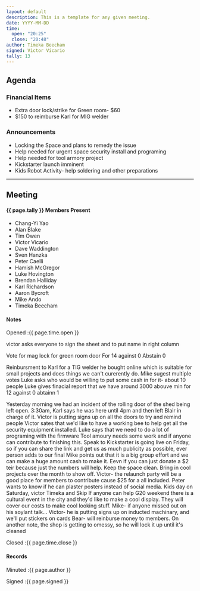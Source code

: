 ```yaml
---
layout: default
description: This is a template for any given meeting.
date: YYYY-MM-DD
time:
  open: "20:25"
  close: "20:48"
author: Timeka Beecham
signed: Victor Vicario
tally: 13
---
```


## Agenda

### Financial Items
* Extra door lock/strike for Green room- $60
* $150 to reimburse Karl for MIG welder

### Announcements
* Locking the Space and plans to remedy the issue
* Help needed for urgent space security install and programing
* Help needed for tool armory project
* Kickstarter launch imminent 
* Kids Robot Activity- help soldering and other preparations

---

## Meeting

#### {{ page.tally }} Members Present

* Chang-Yi Yao
* Alan Blake
* Tim Owen
* Victor Vicario
* Dave Waddington 
* Sven Hanzka
* Peter Caelli
* Hamish McGregor
* Luke Hovington
* Brendan Halliday
* Karl Richardson
* Aaron Bycroft
* Mike Ando
* Timeka Beecham

#### Notes

Opened
:{{ page.time.open }}

victor asks everyone to sign the sheet and to put name in right column

Vote for mag lock for green room door
For 14
against 0
Abstain 0

Reinbursment to Karl for a TIG welder he bought online which is suitable for small projects and does things we can't curerently do. 
Mike sugest multiple votes
Luke asks who would be willing to put some cash in for it- about 10 people 
Luke gives finacial report that we have around 3000 abouve min
for 12
against 0
abtainn 1

Yesterday morning we had an incident of the rolling door of the shed being left open. 3:30am, Karl says he was here until 4pm and then left Blair in charge of it. Victor is putting signs up on all the doors to try and remind people 
Victor sates that we'd like to have a working bee to help get all the security equipment installed.
Luke says that we need to do a lot of programing with the firmware
Tool amoury needs some work and if anyone can contribute to finishing this. Speak to 
Kickstarter is going live on Friday, so if you can share the link and get us as much publicity as possible, ever person adds to our final 
Mike points out that it is a big group effort and we can make a huge amount cash to make it. Eevn if you can just donate a $2 teir because just the numbers will help. Keep the space clean. Bring in cool projects over the month to show off. 
Victor- the relaunch party will be a good place for members to contribute cause $25 for a all included.
Peter wants to know if he can plaster posters instead of social media. 
Kids day on Saturday, victor Timeka and Skip
If anyone can help 
G20 weekend there is a cultural event in the city and they'd like to make a cool display. They will cover our costs to make cool looking stuff.
Mike- if anyone missed out on his soylant talk...
Victor- he is putting signs up on inducted machinary, and we'll put stickers on cards
Bear- will reinburse money to members. On another note, the shop is getting to omessy, so he will lock it up until it's cleaned

Closed
:{{ page.time.close }}

#### Records

Minuted
:{{ page.author }}

Signed
:{{ page.signed }}

